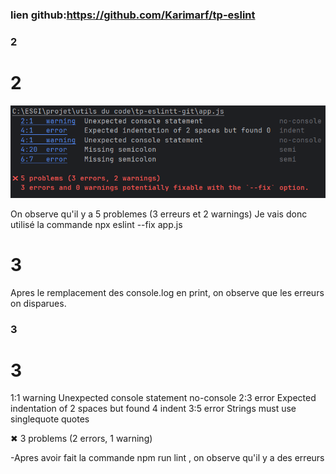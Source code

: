 ### lien github:https://github.com/Karimarf/tp-eslint

### 2
# 2

![img.png](img.png)

On observe qu'il y a 5 problemes (3 erreurs et 2 warnings) 
Je vais donc utilisé la commande npx eslint --fix app.js

# 3
Apres le remplacement des console.log en print, on observe que les erreurs on disparues.

### 3
# 3

1:1   warning  Unexpected console statement             no-console
2:3   error    Expected indentation of 2 spaces but found 4  indent
3:5   error    Strings must use singlequote             quotes

✖ 3 problems (2 errors, 1 warning)

-Apres avoir fait la commande npm run lint , on observe qu'il y a des erreurs
